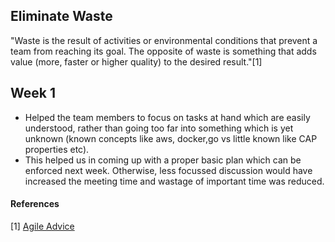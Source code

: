 ## Eliminate Waste
"Waste is the result of activities or environmental conditions that prevent a team from reaching its goal. The opposite of waste is something that adds value (more, faster or higher quality) to the desired result."[1]

## Week 1
+ Helped the team members to focus on tasks at hand which are easily understood, rather than going too far into something which is yet unknown (known concepts like aws, docker,go vs little known like CAP properties etc).
+ This helped us in coming up with a proper basic plan which can be enforced next week. Otherwise, less focussed discussion would have increased the meeting time and wastage of important time was reduced.


#### References
[1] [Agile Advice](http://www.agileadvice.com/2005/04/27/scrumxplean/eliminate-waste/)
